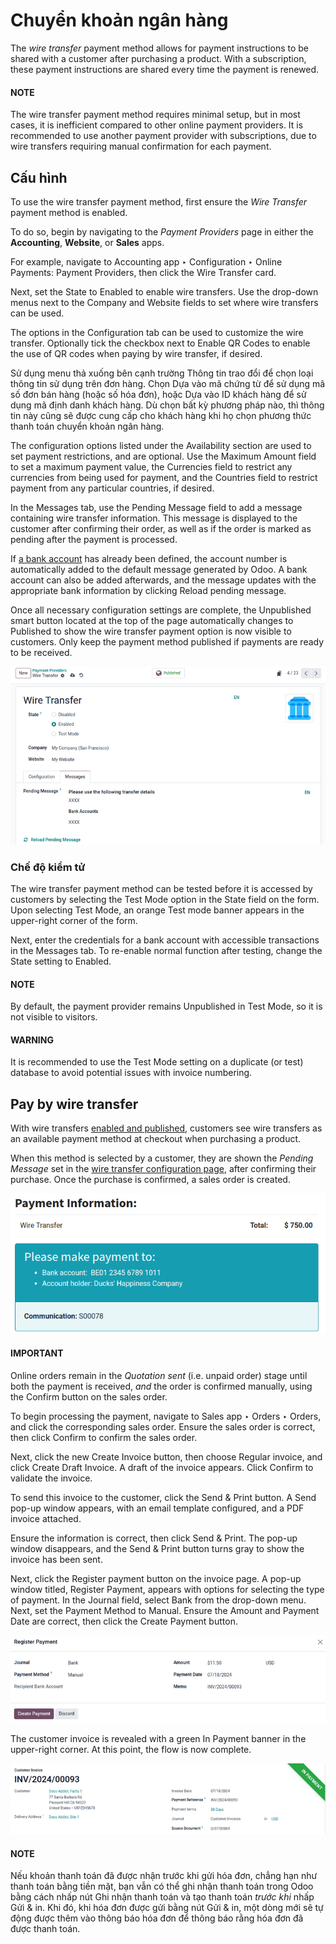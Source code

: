 # Chuyển khoản ngân hàng

The *wire transfer* payment method allows for payment instructions to be shared with a customer
after purchasing a product. With a subscription, these payment instructions are shared every time
the payment is renewed.

#### NOTE
The wire transfer payment method requires minimal setup, but in most cases, it is inefficient
compared to other online payment providers. It is recommended to use another payment provider
with subscriptions, due to wire transfers requiring manual confirmation for each payment.

<a id="subscriptions-wire-transfer-configuration"></a>

## Cấu hình

To use the wire transfer payment method, first ensure the *Wire Transfer* payment method is enabled.

To do so, begin by navigating to the *Payment Providers* page in either the **Accounting**,
**Website**, or **Sales** apps.

For example, navigate to Accounting app ‣ Configuration ‣ Online Payments:
Payment Providers, then click the Wire Transfer card.

Next, set the State to Enabled to enable wire transfers. Use the drop-down
menus next to the Company and Website fields to set where wire transfers can
be used.

The options in the Configuration tab can be used to customize the wire transfer.
Optionally tick the checkbox next to Enable QR Codes to enable the use of QR codes when
paying by wire transfer, if desired.

Sử dụng menu thả xuống bên cạnh trường Thông tin trao đổi để chọn loại thông tin sử dụng trên đơn hàng. Chọn Dựa vào mã chứng từ để sử dụng mã số đơn bán hàng (hoặc số hóa đơn), hoặc Dựa vào ID khách hàng để sử dụng mã định danh khách hàng.  Dù chọn bất kỳ phương pháp nào, thì thông tin này cũng sẽ được cung cấp cho khách hàng khi họ chọn phương thức thanh toán chuyển khoản ngân hàng.

The configuration options listed under the Availability section are used to set payment
restrictions, and are optional. Use the Maximum Amount field to set a maximum payment
value, the Currencies field to restrict any currencies from being used for payment, and
the Countries field to restrict payment from any particular countries, if desired.

In the Messages tab, use the Pending Message field to add a message
containing wire transfer information. This message is displayed to the customer after confirming
their order, as well as if the order is marked as pending after the payment is processed.

If [a bank account](../../../finance/accounting/bank.md) has already been defined, the account
number is automatically added to the default message generated by Odoo. A bank account can also be
added afterwards, and the message updates with the appropriate bank information by clicking
<i class="fa fa-refresh"></i> Reload pending message.

Once all necessary configuration settings are complete, the <i class="fa fa-eye-slash"></i>
Unpublished smart button located at the top of the page automatically changes to
<i class="fa fa-globe"></i> Published to show the wire transfer payment option is now visible
to customers. Only keep the payment method published if payments are ready to be received.

![The wire transfer card enabled and published.](../../../../_images/wire-transfer-published.png)

### Chế độ kiểm tử

The wire transfer payment method can be tested before it is accessed by customers by selecting the
Test Mode option in the State field on the form. Upon selecting
Test Mode, an orange Test mode banner appears in the upper-right corner of
the form.

Next, enter the credentials for a bank account with accessible transactions in the
Messages tab. To re-enable normal function after testing, change the State
setting to Enabled.

#### NOTE
By default, the payment provider remains Unpublished in Test Mode, so it
is not visible to visitors.

#### WARNING
It is recommended to use the Test Mode setting on a duplicate (or test) database to
avoid potential issues with invoice numbering.

<a id="subscriptions-wire-transfer-payment"></a>

## Pay by wire transfer

With wire transfers [enabled and published](#subscriptions-wire-transfer-configuration),
customers see wire transfers as an available payment method at checkout when purchasing a product.

When this method is selected by a customer, they are shown the *Pending Message* set in the
[wire transfer configuration page](#subscriptions-wire-transfer-configuration), after
confirming their purchase. Once the purchase is confirmed, a sales order is created.

![The wire transfer pending message shown to customers.](../../../../_images/payment-instructions-checkout.png)

#### IMPORTANT
Online orders remain in the *Quotation sent* (i.e. unpaid order) stage until both the payment is
received, *and* the order is confirmed manually, using the Confirm button on the
sales order.

To begin processing the payment, navigate to Sales app ‣ Orders ‣ Orders, and
click the corresponding sales order. Ensure the sales order is correct, then click
Confirm to confirm the sales order.

Next, click the new Create Invoice button, then choose Regular invoice, and
click Create Draft Invoice. A draft of the invoice appears. Click Confirm to
validate the invoice.

To send this invoice to the customer, click the Send & Print button. A Send
pop-up window appears, with an email template configured, and a PDF invoice attached.

Ensure the information is correct, then click Send & Print. The pop-up window
disappears, and the Send & Print button turns gray to show the invoice has been sent.

Next, click the Register payment button on the invoice page. A pop-up window titled,
Register Payment, appears with options for selecting the type of payment. In the
Journal field, select Bank from the drop-down menu. Next, set the
Payment Method to Manual. Ensure the Amount and
Payment Date are correct, then click the Create Payment button.

![The register payment pop-up window.](../../../../_images/register-payment1.png)

The customer invoice is revealed with a green In Payment banner in the upper-right
corner. At this point, the flow is now complete.

![The green in payment banner displayed on the invoice.](../../../../_images/in-payment-banner.png)

#### NOTE
Nếu khoản thanh toán đã được nhận trước khi gửi hóa đơn, chẳng hạn như thanh toán bằng tiền mặt, bạn vẫn có thể ghi nhận thanh toán trong Odoo bằng cách nhấp nút Ghi nhận thanh toán và tạo thanh toán *trước khi* nhấp Gửi & in. Khi đó, khi hóa đơn được gửi bằng nút Gửi & in, một dòng mới sẽ tự động được thêm vào thông báo hóa đơn để thông báo rằng hóa đơn đã được thanh toán.
